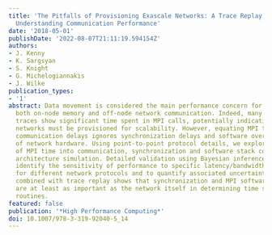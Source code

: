 ```yaml
---
title: 'The Pitfalls of Provisioning Exascale Networks: A Trace Replay Analysis for
  Understanding Communication Performance'
date: '2018-05-01'
publishDate: '2022-08-07T21:11:19.594154Z'
authors:
- J. Kenny
- K. Sargsyan
- S. Knight
- G. Michelogiannakis
- J. Wilke
publication_types:
- '1'
abstract: Data movement is considered the main performance concern for exascale, including
  both on-node memory and off-node network communication. Indeed, many application
  traces show significant time spent in MPI calls, potentially indicating that faster
  networks must be provisioned for scalability. However, equating MPI times with network
  communication delays ignores synchronization delays and software overheads independent
  of network hardware. Using point-to-point protocol details, we explore the decomposition
  of MPI time into communication, synchronization and software stack components using
  architecture simulation. Detailed validation using Bayesian inference is used to
  identify the sensitivity of performance to specific latency/bandwidth parameters
  for different network protocols and to quantify associated uncertainties. The inference
  combined with trace replay shows that synchronization and MPI software stack overhead
  are at least as important as the network itself in determining time spent in communication
  routines.
featured: false
publication: '*High Performance Computing*'
doi: 10.1007/978-3-319-92040-5_14
---
```


